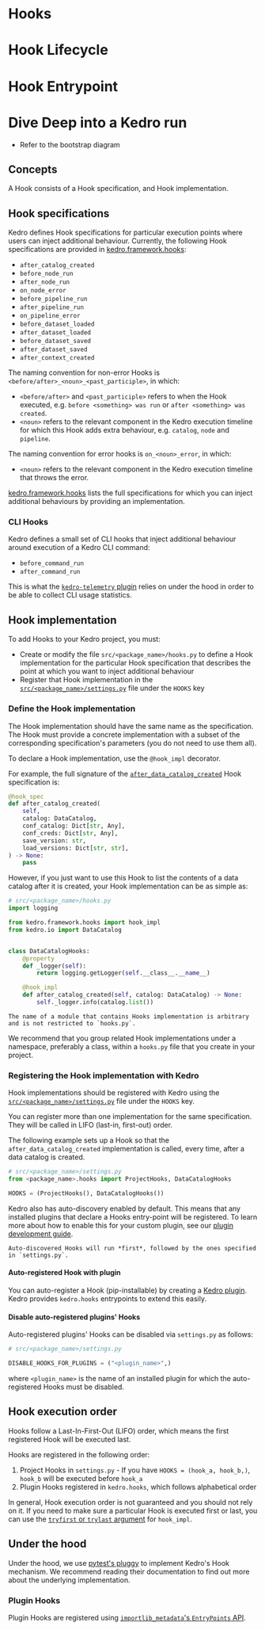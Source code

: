 # Hooks


# Hook Lifecycle
# Hook Entrypoint
# Dive Deep into a Kedro run
- Refer to the bootstrap diagram







## Concepts

A Hook consists of a Hook specification, and Hook implementation.

## Hook specifications

Kedro defines Hook specifications for particular execution points where users can inject additional behaviour. Currently, the following Hook specifications are provided in [kedro.framework.hooks](/kedro.framework.hooks):

* `after_catalog_created`
* `before_node_run`
* `after_node_run`
* `on_node_error`
* `before_pipeline_run`
* `after_pipeline_run`
* `on_pipeline_error`
* `before_dataset_loaded`
* `after_dataset_loaded`
* `before_dataset_saved`
* `after_dataset_saved`
* `after_context_created`

The naming convention for non-error Hooks is `<before/after>_<noun>_<past_participle>`, in which:

* `<before/after>` and `<past_participle>` refers to when the Hook executed, e.g. `before <something> was run` or `after <something> was created`.
* `<noun>` refers to the relevant component in the Kedro execution timeline for which this Hook adds extra behaviour, e.g. `catalog`, `node` and `pipeline`.

The naming convention for error hooks is `on_<noun>_error`, in which:

* `<noun>` refers to the relevant component in the Kedro execution timeline that throws the error.

[kedro.framework.hooks](/kedro.framework.hooks) lists the full specifications for which you can inject additional behaviours by providing an implementation.


### CLI Hooks

Kedro defines a small set of CLI hooks that inject additional behaviour around execution of a Kedro CLI command:

* `before_command_run`
* `after_command_run`

This is what the [`kedro-telemetry` plugin](https://github.com/kedro-org/kedro-plugins/tree/main/kedro-telemetry) relies on under the hood in order to be able to collect CLI usage statistics.

## Hook implementation

To add Hooks to your Kedro project, you must:

* Create or modify the file `src/<package_name>/hooks.py` to define a Hook implementation for the particular Hook specification that describes the point at which you want to inject additional behaviour
* Register that Hook implementation in the [`src/<package_name>/settings.py`](../kedro_project_setup/settings.md) file under the `HOOKS` key

### Define the Hook implementation
The Hook implementation should have the same name as the specification. The Hook must provide a concrete implementation with a subset of the corresponding specification's parameters (you do not need to use them all).

To declare a Hook implementation, use the `@hook_impl` decorator.

For example, the full signature of the [`after_data_catalog_created`](/kedro.framework.hooks.specs.DataCatalogSpecs) Hook specification is:

```python
@hook_spec
def after_catalog_created(
    self,
    catalog: DataCatalog,
    conf_catalog: Dict[str, Any],
    conf_creds: Dict[str, Any],
    save_version: str,
    load_versions: Dict[str, str],
) -> None:
    pass
```

However, if you just want to use this Hook to list the contents of a data catalog after it is created, your Hook implementation can be as simple as:

```python
# src/<package_name>/hooks.py
import logging

from kedro.framework.hooks import hook_impl
from kedro.io import DataCatalog


class DataCatalogHooks:
    @property
    def _logger(self):
        return logging.getLogger(self.__class__.__name__)

    @hook_impl
    def after_catalog_created(self, catalog: DataCatalog) -> None:
        self._logger.info(catalog.list())
```

```{note}
The name of a module that contains Hooks implementation is arbitrary and is not restricted to `hooks.py`.
```

We recommend that you group related Hook implementations under a namespace, preferably a class, within a `hooks.py` file that you create in your project.

### Registering the Hook implementation with Kedro

Hook implementations should be registered with Kedro using the [`src/<package_name>/settings.py`](../kedro_project_setup/settings.md) file under the `HOOKS` key.

You can register more than one implementation for the same specification. They will be called in LIFO (last-in, first-out) order.

The following example sets up a Hook so that the `after_data_catalog_created` implementation is called, every time, after a data catalog is created.

```python
# src/<package_name>/settings.py
from <package_name>.hooks import ProjectHooks, DataCatalogHooks

HOOKS = (ProjectHooks(), DataCatalogHooks())
```

Kedro also has auto-discovery enabled by default. This means that any installed plugins that declare a Hooks entry-point will be registered. To learn more about how to enable this for your custom plugin, see our [plugin development guide](../extend_kedro/plugins.md#hooks).

```{note}
Auto-discovered Hooks will run *first*, followed by the ones specified in `settings.py`.
```

#### Auto-registered Hook with plugin
You can auto-register a Hook (pip-installable) by creating a [Kedro plugin](https://docs.kedro.org/en/stable/extend_kedro/plugins.html#hooks). Kedro provides `kedro.hooks` entrypoints to extend this easily.


#### Disable auto-registered plugins' Hooks

Auto-registered plugins' Hooks can be disabled via `settings.py` as follows:

```python
# src/<package_name>/settings.py

DISABLE_HOOKS_FOR_PLUGINS = ("<plugin_name>",)
```

where `<plugin_name>` is the name of an installed plugin for which the auto-registered Hooks must be disabled.

## Hook execution order
Hooks follow a Last-In-First-Out (LIFO) order, which means the first registered Hook will be executed last.

Hooks are registered in the following order:

1. Project Hooks in `settings.py` - If you have `HOOKS = (hook_a, hook_b,)`, `hook_b` will be executed before `hook_a`
2. Plugin Hooks registered in `kedro.hooks`, which follows alphabetical order

In general, Hook execution order is not guaranteed and you should not rely on it. If you need to make sure a particular Hook is executed first or last, you can use the [`tryfirst` or `trylast` argument](https://pluggy.readthedocs.io/en/stable/index.html#call-time-order) for `hook_impl`.

## Under the hood

Under the hood, we use [pytest's pluggy](https://pluggy.readthedocs.io/en/latest/) to implement Kedro's Hook mechanism. We recommend reading their documentation to find out more about the underlying implementation.

### Plugin Hooks
Plugin Hooks are registered using [`importlib_metadata`'s `EntryPoints` API](https://docs.python.org/3/library/importlib.metadata.html).
